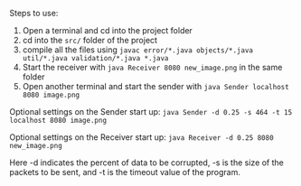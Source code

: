Steps to use:
1. Open a terminal and cd into the project folder
2. cd into the `src/` folder of the project
3. compile all the files using 
`javac error/*.java objects/*.java util/*.java validation/*.java *.java`
4. Start the receiver with `java Receiver 8080 new_image.png` in the same folder
5. Open another terminal and start the sender with `java Sender localhost 8080 image.png`

Optional settings on the Sender start up:
`java Sender -d 0.25 -s 464 -t 15 localhost 8080 image.png`

Optional settings on the Receiver start up:
`java Receiver -d 0.25 8080 new_image.png`

Here -d indicates the percent of data to be corrupted, 
-s is the size of the packets to be sent, 
and -t is the timeout value of the program.
